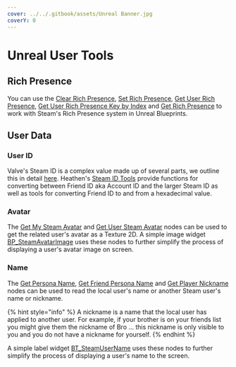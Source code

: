 ```yaml
---
cover: ../../.gitbook/assets/Unreal Banner.jpg
coverY: 0
---
```


# Unreal User Tools

## Rich Presence

You can use the [Clear Rich Presence](../../toolkit-for-steamworks-sdk/unreal/blueprint-nodes/functions/clear-rich-presence.md), [Set Rich Presence](../../toolkit-for-steamworks-sdk/unreal/blueprint-nodes/functions/set-rich-presence.md), [Get User Rich Presence](../../toolkit-for-steamworks-sdk/unreal/blueprint-nodes/functions/get-user-rich-presence.md), [Get User Rich Presence Key by Index](../../toolkit-for-steamworks-sdk/unreal/blueprint-nodes/functions/get-user-rich-presence-key-by-index.md) and [Get Rich Presence](../../toolkit-for-steamworks-sdk/unreal/blueprint-nodes/functions/get-rich-presence.md) to work with Steam's Rich Presence system in Unreal Blueprints.

## User Data

### User ID

Valve's Steam ID is a complex value made up of several parts, we outline this in detail [here](../csteamid.md). Heathen's [Steam ID Tools](../../toolkit-for-steamworks-sdk/unreal/blueprint-nodes/functions/steam-id-tools.md) provide functions for converting between Friend ID aka Account ID and the larger Steam ID as well as tools for converting Friend ID to and from a hexadecimal value.

### Avatar

The [Get My Steam Avatar](../../toolkit-for-steamworks-sdk/unreal/blueprint-nodes/functions/get-my-steam-avatar.md) and [Get User Steam Avatar](../../toolkit-for-steamworks-sdk/unreal/blueprint-nodes/functions/get-user-steam-avatar.md) nodes can be used to get the related user's avatar as a Texture 2D. A simple image widget [BP\_SteamAvatarImage](../../toolkit-for-steamworks-sdk/unreal/widgets/bp\_steamavatarimage.md) uses these nodes to further simplify the process of displaying a user's avatar image on screen.

### Name

The [Get Persona Name](../../toolkit-for-steamworks-sdk/unreal/blueprint-nodes/functions/get-persona-name.md), [Get Friend Persona Name](../../toolkit-for-steamworks-sdk/unreal/blueprint-nodes/functions/get-friend-persona-name.md) and [Get Player Nickname](../../toolkit-for-steamworks-sdk/unreal/blueprint-nodes/functions/get-player-nickname.md) nodes can be used to read the local user's name or another Steam user's name or nickname.

{% hint style="info" %}
A nickname is a name that the local user has applied to another user. For example, if your brother is on your friends list you might give them the nickname of Bro ... this nickname is only visible to you and you do not have a nickname for yourself.
{% endhint %}

A simple label widget [BT\_SteamUserName](../../toolkit-for-steamworks-sdk/unreal/widgets/bp\_steamusername.md) uses these nodes to further simplify the process of displaying a user's name to the screen.
